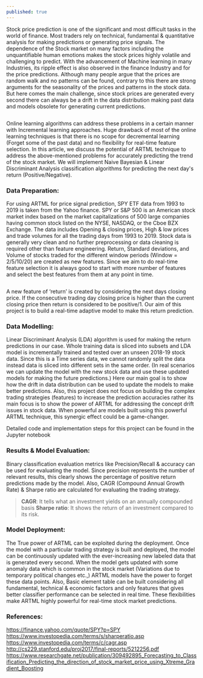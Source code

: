 ```yaml
---
published: true
---
```


Stock price prediction is one of the significant and most difficult tasks in the world of finance. Most traders rely on technical, fundamental & quantitative analysis for making predictions or generating price signals. The dependence of the Stock market on many factors including the unquantifiable human emotions makes the stock prices highly volatile and challenging to predict. 
With the advancement of Machine learning in many Industries, its ripple effect is also observed in the finance Industry and for the price predictions. Although many people argue that the prices are random walk and no patterns can be found, contrary to this there are strong arguments for the seasonality of the prices and patterns in the stock data. But here comes the main challenge, since stock prices are generated every second there can always be a drift in the data distribution making past data and models obsolete for generating current predictions. 

<figure>
	<img src="{{ '/assets/img/Stocks.png' | prepend: site.baseurl }}" alt=""> 
</figure>

Online learning algorithms can address these problems in a certain manner with Incremental learning approaches. Huge drawback of most of the online learning techniques is that there is no scope for decremental learning (Forget some of the past data) and no flexibility for real-time feature selection. In this article, we discuss the potential of ARTML technique to address the above-mentioned problems for accurately predicting the trend of the stock market. We will implement Naive Bayesian & Linear Discriminant Analysis classification algorithms for predicting the next day's return (Positive/Negative). 

### Data Preparation:

For using ARTML for price signal prediction,  SPY ETF data from 1993 to 2019 is taken from the Yahoo finance. SPY or S&P 500 is an American stock market index based on the market capitalizations of 500 large companies having common stock listed on the NYSE, NASDAQ, or the Cboe BZX Exchange. The data includes Opening & closing prices, High & low prices and trade volumes for all the trading days from 1993 to 2019. Stock data is generally very clean and no further preprocessing or data cleaning is required other than feature engineering. Return, Standard deviations, and Volume of stocks traded for the different window periods (Window  = 2/5/10/20) are created as new features. Since we aim to do real-time feature selection it is always good to start with more number of features and select the best features from them at any point in time.

<figure>
	<img src="{{ '/assets/img/SPY_exploration.JPG' | prepend: site.baseurl }}" alt=""> 
</figure>

A new feature of ‘return’ is created by considering the next days closing price. If the consecutive trading day closing price is higher than the current closing price then return is considered to be positive/1. Our aim of this project is to build a real-time adaptive model to make this return prediction. 

### Data Modelling:

Linear Discriminant Analysis (LDA) algorithm is used for making the return predictions in our case. Whole training data is sliced into subsets and LDA model is incrementally trained and tested over an unseen 2018-19 stock data. Since this is a Time series data, we cannot randomly split the data instead data is sliced into different sets in the same order.  (In real scenarios we can update the model with the new stock data and use these updated models for making the future predictions.) Here our main goal is to show how the drift in data distribution can be used to update the models to make better predictions. Also, this project does not focus on building the complex trading strategies (features) to increase the prediction accuracies rather its main focus is to show the power of ARTML for addressing the concept drift issues in stock data. When powerful are models built using this powerful ARTML technique, this synergic effect could be a game-changer.

Detailed code and implementation steps for this project can be found in the Jupyter notebook

### Results & Model Evaluation:

Binary classification evaluation metrics like Precision/Recall & accuracy can be used for evaluating the model. Since precision represents the number of relevant results, this clearly shows the percentage of positive return predictions made by the model. Also, CAGR (Compound Annual Growth Rate) & Sharpe ratio are calculated for evaluating the trading strategy. 

> **CAGR**: It tells what an investment yields on an annually compounded basis 
> **Sharpe ratio**: It shows the return of an investment compared to its risk. 

### Model Deployment:

The True power of ARTML can be exploited during the deployment. Once the model with a particular trading strategy is built and deployed, the model can be continuously updated with the ever-increasing new labeled data that is generated every second. When the model gets updated with some anomaly data which is common in the stock market (Variations due to temporary political changes etc.,) ARTML models have the power to forget these data points. Also, Basic element table can be built considering all fundamental, technical & economic factors and only features that gives better classifier performance can be selected in real time. These flexibilities make ARTML highly powerful for real-time stock market predictions. 

### References:

https://finance.yahoo.com/quote/SPY?p=SPY
https://www.investopedia.com/terms/s/sharperatio.asp
https://www.investopedia.com/terms/c/cagr.asp
http://cs229.stanford.edu/proj2017/final-reports/5212256.pdf
https://www.researchgate.net/publication/309492895_Forecasting_to_Classification_Predicting_the_direction_of_stock_market_price_using_Xtreme_Gradient_Boosting
